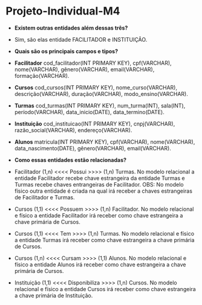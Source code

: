 # Projeto-Individual-M4

- **Existem outras entidades além dessas três?**
- Sim, são elas entidade FACILITADOR e INSTITUIÇÃO.

- **Quais são os principais campos e tipos?**

- **Facilitador**
cod_facilitador(INT PRIMARY KEY), cpf(VARCHAR), nome(VARCHAR), gênero(VARCHAR), email(VARCHAR), formação(VARCHAR).

- **Cursos**
cod_cursos(INT PRIMARY KEY), nome_curso(VARCHAR), descrição(VARCHAR), duração(VARCHAR), modo_ensino(VARCHAR).

- **Turmas**
cod_turmas(INT PRIMARY KEY), num_turma(INT), sala(INT), período(VARCHAR), data_inicio(DATE), data_termino(DATE).

- **Instituição**
cod_instituicao(INT PRIMARY KEY), cnpj(VARCHAR), razão_social(VARCHAR), endereço(VARCHAR).

- **Alunos**
matricula(INT PRIMARY KEY), cpf(VARCHAR), nome(VARCHAR), data_nascimento(DATE), gênero(VARCHAR), email(VARCHAR).

- **Como essas entidades estão relacionadas?**

- Facilitador (1,n) <<<< Possui >>>> (1,n) Turmas. No modelo relacional a entidade Facilitador recebe chave estrangeira da entidade Turmas e Turmas recebe chaves entrangeiras de Facilitador. OBS: No modelo físico outra entidade é criada na qual irá receber a chaves estrangeiras de Facilitador e Turmas.

- Cursos (1,1) <<<< Possuem >>>> (1,n) Facilitador. No modelo relacional e físico a entidade Facilitador irá receber como chave estrangeira a chave primária de Cursos.

- Cursos (1,1) <<<< Tem >>>> (1,n) Turmas. No modelo relacional e físico a entidade Turmas irá receber como chave estrangeira a chave primária de Cursos.

- Cursos (1,n) <<<< Cursam >>>> (1,1) Alunos. No modelo relacional e físico a entidade Alunos irá receber como chave estrangeira a chave primária de Cursos.

- Instituição (1,1) <<<< Disponibiliza >>>> (1,n) Cursos. No modelo relacional e físico a entidade Cursos irá receber como chave estrangeira a chave primária de Instituição.
